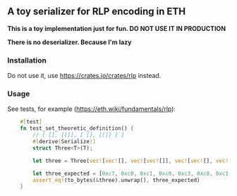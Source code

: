 ## A toy serializer for RLP encoding in ETH

**This is a toy implementation just for fun. DO NOT USE IT IN PRODUCTION**

**There is no deserializer. Because I'm lazy**

### Installation

Do not use it, use https://crates.io/crates/rlp instead.

### Usage

See tests, for example (https://eth.wiki/fundamentals/rlp):

```rust
    #[test]
    fn test_set_theoretic_definition() {
        // [ [], [[]], [ [], [[]] ] ]
        #[derive(Serialize)]
        struct Three<T>(T);

        let three = Three(vec![vec![], vec![vec![]], vec![vec![], vec![vec![0_u8; 0]]]]);

        let three_expected = [0xc7, 0xc0, 0xc1, 0xc0, 0xc3, 0xc0, 0xc1, 0xc0];
        assert_eq!(to_bytes(&three).unwrap(), three_expected)
    }
```


